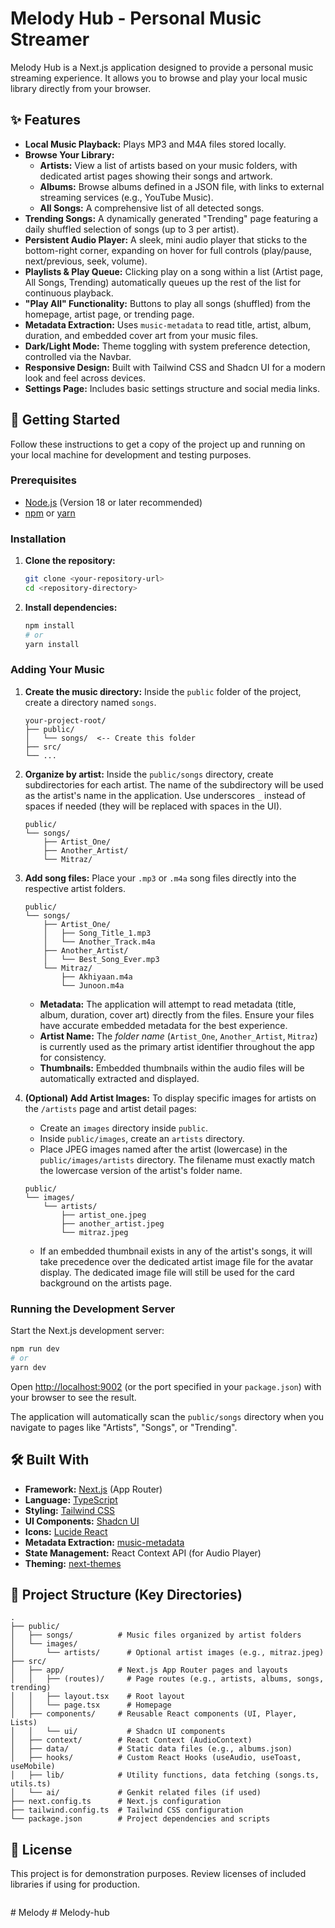 # Melody Hub - Personal Music Streamer

Melody Hub is a Next.js application designed to provide a personal music streaming experience. It allows you to browse and play your local music library directly from your browser.

## ✨ Features

- **Local Music Playback:** Plays MP3 and M4A files stored locally.
- **Browse Your Library:**
  - **Artists:** View a list of artists based on your music folders, with dedicated artist pages showing their songs and artwork.
  - **Albums:** Browse albums defined in a JSON file, with links to external streaming services (e.g., YouTube Music).
  - **All Songs:** A comprehensive list of all detected songs.
- **Trending Songs:** A dynamically generated "Trending" page featuring a daily shuffled selection of songs (up to 3 per artist).
- **Persistent Audio Player:** A sleek, mini audio player that sticks to the bottom-right corner, expanding on hover for full controls (play/pause, next/previous, seek, volume).
- **Playlists & Play Queue:** Clicking play on a song within a list (Artist page, All Songs, Trending) automatically queues up the rest of the list for continuous playback.
- **"Play All" Functionality:** Buttons to play all songs (shuffled) from the homepage, artist page, or trending page.
- **Metadata Extraction:** Uses `music-metadata` to read title, artist, album, duration, and embedded cover art from your music files.
- **Dark/Light Mode:** Theme toggling with system preference detection, controlled via the Navbar.
- **Responsive Design:** Built with Tailwind CSS and Shadcn UI for a modern look and feel across devices.
- **Settings Page:** Includes basic settings structure and social media links.

## 🚀 Getting Started

Follow these instructions to get a copy of the project up and running on your local machine for development and testing purposes.

### Prerequisites

- [Node.js](https://nodejs.org/) (Version 18 or later recommended)
- [npm](https://www.npmjs.com/) or [yarn](https://yarnpkg.com/)

### Installation

1.  **Clone the repository:**

    ```bash
    git clone <your-repository-url>
    cd <repository-directory>
    ```

2.  **Install dependencies:**
    ```bash
    npm install
    # or
    yarn install
    ```

### Adding Your Music

1.  **Create the music directory:**
    Inside the `public` folder of the project, create a directory named `songs`.

    ```
    your-project-root/
    ├── public/
    │   └── songs/  <-- Create this folder
    ├── src/
    └── ...
    ```

2.  **Organize by artist:**
    Inside the `public/songs` directory, create subdirectories for each artist. The name of the subdirectory will be used as the artist's name in the application. Use underscores `_` instead of spaces if needed (they will be replaced with spaces in the UI).

    ```
    public/
    └── songs/
        ├── Artist_One/
        ├── Another_Artist/
        └── Mitraz/
    ```

3.  **Add song files:**
    Place your `.mp3` or `.m4a` song files directly into the respective artist folders.

    ```
    public/
    └── songs/
        ├── Artist_One/
        │   ├── Song_Title_1.mp3
        │   └── Another_Track.m4a
        ├── Another_Artist/
        │   └── Best_Song_Ever.mp3
        └── Mitraz/
            ├── Akhiyaan.m4a
            └── Junoon.m4a
    ```

    - **Metadata:** The application will attempt to read metadata (title, album, duration, cover art) directly from the files. Ensure your files have accurate embedded metadata for the best experience.
    - **Artist Name:** The _folder name_ (`Artist_One`, `Another_Artist`, `Mitraz`) is currently used as the primary artist identifier throughout the app for consistency.
    - **Thumbnails:** Embedded thumbnails within the audio files will be automatically extracted and displayed.

4.  **(Optional) Add Artist Images:**
    To display specific images for artists on the `/artists` page and artist detail pages:
    - Create an `images` directory inside `public`.
    - Inside `public/images`, create an `artists` directory.
    - Place JPEG images named after the artist (lowercase) in the `public/images/artists` directory. The filename must exactly match the lowercase version of the artist's folder name.
    ```
    public/
    └── images/
        └── artists/
            ├── artist_one.jpeg
            ├── another_artist.jpeg
            └── mitraz.jpeg
    ```
    - If an embedded thumbnail exists in any of the artist's songs, it will take precedence over the dedicated artist image file for the avatar display. The dedicated image file will still be used for the card background on the artists page.

### Running the Development Server

Start the Next.js development server:

```bash
npm run dev
# or
yarn dev
```

Open [http://localhost:9002](http://localhost:9002) (or the port specified in your `package.json`) with your browser to see the result.

The application will automatically scan the `public/songs` directory when you navigate to pages like "Artists", "Songs", or "Trending".

## 🛠️ Built With

- **Framework:** [Next.js](https://nextjs.org/) (App Router)
- **Language:** [TypeScript](https://www.typescriptlang.org/)
- **Styling:** [Tailwind CSS](https://tailwindcss.com/)
- **UI Components:** [Shadcn UI](https://ui.shadcn.com/)
- **Icons:** [Lucide React](https://lucide.dev/)
- **Metadata Extraction:** [music-metadata](https://github.com/Borewit/music-metadata-browser)
- **State Management:** React Context API (for Audio Player)
- **Theming:** [next-themes](https://github.com/pacocoursey/next-themes)

## 📂 Project Structure (Key Directories)

```
.
├── public/
│   ├── songs/          # Music files organized by artist folders
│   └── images/
│       └── artists/      # Optional artist images (e.g., mitraz.jpeg)
├── src/
│   ├── app/            # Next.js App Router pages and layouts
│   │   ├── (routes)/     # Page routes (e.g., artists, albums, songs, trending)
│   │   ├── layout.tsx    # Root layout
│   │   └── page.tsx      # Homepage
│   ├── components/     # Reusable React components (UI, Player, Lists)
│   │   └── ui/           # Shadcn UI components
│   ├── context/        # React Context (AudioContext)
│   ├── data/           # Static data files (e.g., albums.json)
│   ├── hooks/          # Custom React Hooks (useAudio, useToast, useMobile)
│   ├── lib/            # Utility functions, data fetching (songs.ts, utils.ts)
│   └── ai/             # Genkit related files (if used)
├── next.config.ts      # Next.js configuration
├── tailwind.config.ts  # Tailwind CSS configuration
└── package.json        # Project dependencies and scripts
```

## 📄 License

This project is for demonstration purposes. Review licenses of included libraries if using for production.

```

```
#   M e l o d y  
 #   M e l o d y - h u b  
 